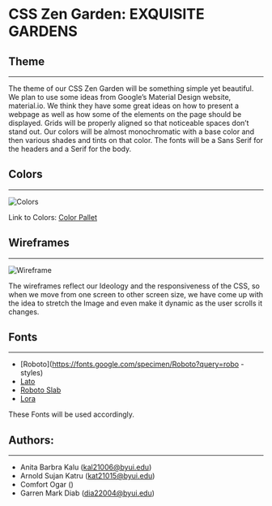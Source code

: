 # CSS Zen Garden: EXQUISITE GARDENS

## Theme

---

The theme of our CSS Zen Garden will be something simple yet beautiful. We plan to use some ideas from Google’s Material Design website, material.io. We think they have some great ideas on how to present a webpage as well as how some of the elements on the page should be displayed. Grids will be properly aligned so that noticeable spaces don’t stand out. Our colors will be almost monochromatic with a base color and then various shades and tints on that color. The fonts will be a Sans Serif for the headers and a Serif for the body.

## Colors

---

![Colors](https://i.postimg.cc/nVYxdCZt/Colors.png)

Link to Colors: [Color Pallet](https://coolors.co/e8f1f2-d1ffd7-b3ffb3-b3efb2-a6d3a0-7a9e7e-31493c-808782-656565-001a23)

## Wireframes

---

![Wireframe](https://i.postimg.cc/tX5mmWnk/Wireframe.png)

The wireframes reflect our Ideology and the responsiveness of the CSS, so when we move from one screen to other screen size, we have come up with the idea to stretch the Image and even make it dynamic as the user scrolls it changes.

## Fonts 

---

 - [Roboto](https://fonts.google.com/specimen/Roboto?query=robo - styles)
 - [Lato](https://fonts.google.com/specimen/Lato?query=LATO)
 - [Roboto Slab](https://fonts.google.com/specimen/Roboto+Slab?query=roboto+sl)
 - [Lora](https://fonts.google.com/specimen/Lora?query=lora)

These Fonts will be used accordingly.

## Authors:

---

- Anita Barbra Kalu (kal21006@byui.edu)
- Arnold Sujan Katru (kat21015@byui.edu)
- Comfort Ogar ()
- Garren Mark Diab (dia22004@byui.edu)
